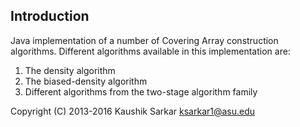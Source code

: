 Introduction
-------------
Java implementation of a number of Covering Array construction algorithms. Different algorithms available in this implementation are:

1. The density algorithm
2. The biased-density algorithm
3. Different algorithms from the two-stage algorithm family

Copyright (C) 2013-2016 Kaushik Sarkar <ksarkar1@asu.edu>